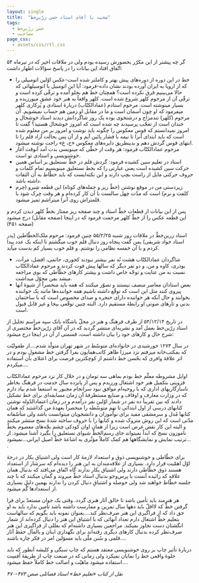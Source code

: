 ```yaml
---
layout: single
title:  "صحبت با آقای استاد حسن زرّین‌خط"
tags:
  - حسن زرّین‌خط
  - مصاحبت
page_css:
  - assets/css/rtl.css
---
```

گر چه پیشتر از این مکرّر بحضورش رسیده بودم ولی در ملاقات اخیر که در تیرماه ۵۴ اتّفاق افتاد این بیانات را در پاسخ سؤالات اظهار داشت:
- خط در این دوره از دوره‌های پیش بهتر و کاملتر شده است-عکس اوّلین اتومبیلی را که از اروپا به ایران آورده بودند نشان داده-فرمود: آیا این اتومبیل با اتومبیلهائی که حالا می‌بینیم فرق نکرده است؟ همچنان خط هم بجلو آمده و ترقّی کرده است و ترقّی آن از مرحوم کلهر شروع شده است. کلهر واقعاً به هنر خود عشق میورزیده و بسیار مینوشته است. مرحوم استادم (عمادالکتّاب) دربارهٔ استادی و پُرکاری کلهر میفرمود که او چون آسمان است و ما در مقابل او زمین هم حساب نمیشویم. آن مرحوم (کلهر) تندمزاج و درشتخوی بوده یک روز شاگردانش دیدند استاد خوشحال و خندان است از تعجّب پرسیدند چه شده است که امروز خوشحال هستید؟ گفت تا امروز نمیدانستم که قوس معکوس را چگونه باید نوشت و امروز بر من معلوم شده است که باید ابتدای آنرا تا نیمه با فشار پائین آیم و از آن پس بحالت آزاد قلم را تا انتهای قوس گردش دهم و بدینطریق دایره‌های معکوس «ح، ع» راحت نوشته میشود.
- مرحوم عمادالکتّاب فرمود: هر وقت از خطّی که مینویسی بدت آمد آنوقت آغاز خوشنویسی و استادی تو است.
- استاد در تعلیم سین کشیده فرمود: گردش قلم در خطّ نستعلیق بر اساس همین حرکت سین کشیده است یعنی عبارتی را که بخط نستعلیق مینویسیم تمام کلمات و حروف حرکتی مایل از راست بچپ دارند و این نکته‌ایست که باید خطّاط به آن التفات داشته باشد.
- زیردستی من در موقع نوشتن (خطّ ریز و جمله‌های کوتاه) این قطعه شِبرو (چرم کلفت و نرم) است که مدّت چهل سالست با آن کار کرده‌ام و هر وقت چرک شود با قلمتراش روی آنرا میتراشم تمیز میشود.

پس از این بیانات از قطعات خطّ استاد و چند صفحه ریز ممتاز بخطّ کلهر دیدن کردم و این قطعه عکس را از خطّ کلهر مرحمت فرمود که در اینجا (صفحه مقابل) درج میشود (صفحه ۴۵۱)

استاد زرین‌خطّ در ملاقات روز شنبه ۵۵/۲/۲۵ چنین فرمود: مرحوم ملک‌الخطّاطین (پدر استاد جواد شریفی) بمن گفت پنجاه روز دنبال قلم خوب میگشتم تا اینکه یک عدد پیدا کردم و با آن خمسه نظامی را نوشتم. و قلم خوب بسیار کم بدست میآید.

- شاگردان عمادالکتّاب هشت نُه نفر بیشتر نبودند کجوری، حاتمی، افضل، مرآت، بوذری، کاوه و من، و دو نفر دیگر که سالها پیش فوت کردند و مرحوم عمادالکتّاب نسبت به من عنایت و توجّه خاص داشت و بیشتر کارهای خطّاطی که بوی مراجعه میشد بمن محوّل میداشت.
- بعض استادان معاصر منصف نیستند و تصوّر میکنند که همه باید منحصراً از شیوهٔ آنها پیروی کنند مثل این است که توقّع داشته باشیم همه خواننده‌ها مانند یک خواننده بخوانند و حال آنکه هر خواننده دارای حنجره و صدای مخصوص است که با ساختمان بدنی و تارهای صوتی او رابطهٔ مستقیم دارد. البته چنین توقّعی بیجا و غیر قابل قبول است.

در تاریخ ۵۴/۱۲/۱۴ از طرف فرهنگ و هنر در محلّ باشگاه بانک سپه مراسم تجلیل از استاد زرّین‌خط بعمل آمد و نشریه‌ای منتشر گردید که در آن آقای زرّین‌خطّ مختصری از شرح حال و کارهای خود را بیان داشته است، قسمتی از آن در اینجا درج میشود:

در سال ۱۲۷۳ خورشیدی در خانواده‌ای متوسّط در شهر تهران متولّد شدم....از طفولیّت که بمکتب‌خانه میرفتم نزد میرزا طاهر کاتب‌همایون بفرا گرفتن خط مشغول بودم و در اثر علاقهٔ وافری که بحُسن خط داشتم از کوچکترین فرصت برای اعتلای بآن استفاده میکردم....

اوایل مشروطه معلّم خط بودم بماهی سه تومان و در خلال کار نزد مرحوم عمادالکتّاب قزوینی بتکمیل هنر خود اشتغال ورزیدم و پس از پانزده سال خدمت در فرهنگ بخاطر ناسازگاریهای اداری که با روحیه‌ام موافق نبود سرانجام مجبور به استعفا شدم بیاد دارم که در وزارت معارف و اوقاف و صنایع مستظرفهٔ آن زمان مسابقه‌ای برای خط تشکیل دادند که بین تقریباً ده نفر در شمار اوّلین نفر درآمدم و در زمان اعتمادالدّوله نوشتن کتابهای درسی از اول ابتدائی تا نهم متوسّطه را منحصراً بعهدهٔ من گذاشتند که همان کتابها مُدل و سرمشقی مفید برای نوآموزان و دانشجویان میتوانست باشد ولی متأسّفانه مدّتی است که این روش متروک شده و کتابها را با حروف ساخته شدهٔ نسخ منتشر میکنند و البته این کار نقض غرض است زیرا از همان اوان کودکی چشم بچّه‌های معصوم بخطّ ناموزون نسخ که ابداً نمیتواند جای رسم‌الخطّ شیوای نستعلیق را بگیرد آشنا میشود. از ترتیب نمایش و نمایشگاهها هم کمک کاملاً مؤثّری به اشاعهٔ خطّ اصیل ایرانی...نمیشود... .

برای خطّاطی و خوشنویسی ذوق و استعداد لازمهٔ کار است ولی اشتیاق بکار در درجهٔ اوّل اهمّیت قرار دارد. بسیاری از علاقه‌مندان به این هنر را دیده‌ام که سرشار از استعداد هستند ذوق خطّاطی دارند ولی اشتیاق بکار ندارند گاه اتّفاق می‌افتد که بدنبال همان علاقه که زائیده آنست با پرس‌وجو بدنبال استاد خطّ میروند و گمان میکنند که با چند جلسه خطّاط خواهند شد ولی حوصله و اشتیاقِ دنبال کردن را ندارند بهمین دلیل بسیاری از استعدادها گُم میشود.

هر هنرمند باید تأمین باشد تا خالق آثار هنری گردد. وقتی یک جوان مستعدّ برای فرا گرفتن خطّ که لااقلّ باید دهها سال تمرین و ممارست داشته باشد تأمین ندارد باید به او حق داد که از فراگیری این هنر صرف‌نظر کند....بعنوان نمونه باید بگویم که سالهاست بتعلیم خطّ اشتغال دارم تعداد آنهائی که با اشتیاق این هنر را دنبال کرده‌اند از شمار انگشتان دست تجاوز نمیکند. مراجعین بسیاری داشته‌ام که بعللی از فراگیری این هنر صرف‌نظر کرده بدنبال کارهای دیگری رفته‌اند برای نگهداری اینان و بالمآل حفظ آثار قلمی و سُنن ملّی باید مسؤلین امر در فکر چاره باشند....

دربارهٔ تأثیر چاپ بر روی خوشنویسی معتقد هستم که چاپ سنگی و کلیشه آنطور که باید جلوهٔ واقعی خط را نمایان نمیکرد ولی زمانی که در صنعت چاپ از طریقهٔ اُفسِت استفاده میشود ماهیّت و اصالت خط کاملاً حفظ میشود....

*نقل از کتاب «تعلیم خط» استاد فضائلی صص ۴۷۳-۴۷۰*